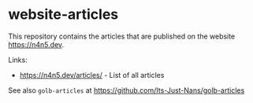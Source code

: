 # website-articles

This repository contains the articles that are published on the website <https://n4n5.dev>.

Links:

- <https://n4n5.dev/articles/> - List of all articles

See also `golb-articles` at <https://github.com/Its-Just-Nans/golb-articles>
